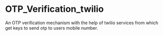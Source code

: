 # OTP_Verification_twilio
An OTP verification mechanism with the help of twilio services from which get keys to send otp to users mobile number.
